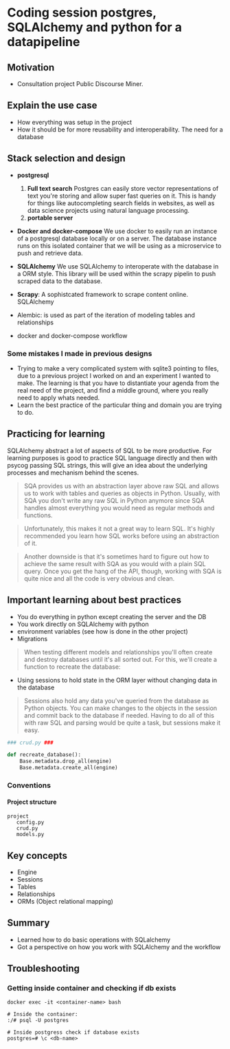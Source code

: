 # Coding session postgres, SQLAlchemy and python for a datapipeline

## Motivation
- Consultation project Public Discourse Miner. 

## Explain the use case
- How everything was setup in the project
- How it should be for more reusability and interoperability. The need for a database

## Stack selection and design
- **postgresql**
    1. **Full text search** Postgres can easily store vector representations of text you're storing and allow super fast queries on it. This is handy for things like autocompleting search fields in websites, as well as data science projects using natural language processing.
    2. **portable server**

- **Docker and docker-compose** We use docker to easily run an instance of a postgresql database locally or on a server. The database instance runs on this isolated container that we will be using as a microservice to push and retrieve data.

- **SQLAlchemy** We use SQLAlchemy to interoperate with the database in a ORM style. This library will be used within the scrapy pipelin to push scraped data to the database.


- **Scrapy**: A sophistcated framework to scrape content online. SQLAlchemy  


- Alembic: is used as part of the iteration of modeling tables and relationships

- docker and docker-compose workflow

### Some mistakes I made in previous designs
- Trying to make a very complicated system with sqlite3 pointing to files, due to a previous project I worked on and an experiment I wanted to make. The learning is that you have to distantiate your agenda from the real need of the project, and find a middle ground, where you really need to apply whats needed.
- Learn the best practice of the particular thing and domain you are trying to do.

## Practicing for learning
SQLAlchemy abstract a lot of aspects of SQL to be more productive. For learning purposes is good to practice SQL language directly and then with psycog passing SQL strings, this will give an idea about the underlying processes and mechanism behind the scenes.

> SQA provides us with an abstraction layer above raw SQL and allows us to work with tables and queries as objects in Python. Usually, with SQA you don't write any raw SQL in Python anymore since SQA handles almost everything you would need as regular methods and functions.

> Unfortunately, this makes it not a great way to learn SQL. It's highly recommended you learn how SQL works before using an abstraction of it.

> Another downside is that it's sometimes hard to figure out how to achieve the same result with SQA as you would with a plain SQL query. Once you get the hang of the API, though, working with SQA is quite nice and all the code is very obvious and clean.


## Important learning about best practices
- You do everything in python except creating the server and the DB
- You work directly on SQLAlchemy with python
- environment variables (see how is done in the other project)
- Migrations

> When testing different models and relationships you'll often create and destroy databases until it's all sorted out. For this, we'll create a function to recreate the database:

- Using sessions to hold state in the ORM layer without changing data in the database
> Sessions also hold any data you've queried from the database as Python objects. You can make changes to the objects in the session and commit back to the database if needed. Having to do all of this with raw SQL and parsing would be quite a task, but sessions make it easy.

```py
### crud.py ###

def recreate_database():
    Base.metadata.drop_all(engine)
    Base.metadata.create_all(engine)
```
### Conventions
#### Project structure
```
project
   config.py
   crud.py
   models.py
```

## Key concepts
- Engine
- Sessions
- Tables
- Relationships
- ORMs (Object relational mapping)

## Summary
- Learned how to do basic operations with SQLalchemy
- Got a perspective on how you work with SQLAlchemy and the workflow


## Troubleshooting
### Getting inside container and checking if db exists
```
docker exec -it <container-name> bash

# Inside the container:
:/# psql -U postgres

# Inside postgress check if database exists
postgres=# \c <db-name>

```